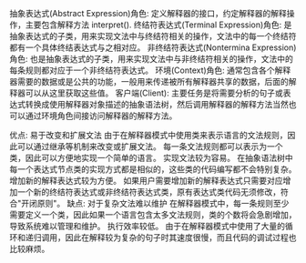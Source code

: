 抽象表达式(Abstract Expression)角色:
    定义解释器的接口，约定解释器的解释操作，主要包含解释方法 interpret().
终结符表达式(Terminal Expression)角色:
    是抽象表达式的子类，用来实现文法中与终结符相关的操作，文法中的每一个终结符都有一个具体终结表达式与之相对应。
非终结符表达式(Nontermina Expression)角色:
    也是抽象表达式的子类，用来实现文法中与非终结符相关的操作，文法中的每条规则都对应于一个非终结符表达式。
环境(Context)角色:
    通常包含各个解释器需要的数据或是公共的功能，一般用来传递被所有解释器共享的数据，后面的解释器可以从这里获取这些值。
客户端(Client):
    主要任务是将需要分析的句子或表达式转换成使用解释器对象描述的抽象语法树，然后调用解释器的解释方法当然也可以通过环境角色间接访问解释器的解释方法。

优点:
    易于改变和扩展文法
        由于在解释器模式中使用类来表示语言的文法规则，因此可以通过继承等机制来改变或扩展文法。
        每一条文法规则都可以表示为一个类，因此可以方便地实现一个简单的语言。
    实现文法较为容易。
        在抽象语法树中每一个表达式节点类的实现方式都是相似的，这些类的代码编写都不会特别复杂。
    增加新的解释表达式较为方便。
        如果用户需要增加新的解释表达式只需要对应增加一个新的终结符表达式或非终结符表达式类，原有表达式类代码无须修改，符合"开闭原则"。
缺点:
    对于复杂文法难以维护
        在解释器模式中，每一条规则至少需要定义一个类，因此如果一个语言包含太多文法规则，类的个数将会急剧增加，导致系统难以管理和维护。
    执行效率较低。
        由于在解释器模式中使用了大量的循环和递归调用，因此在解释较为复杂的句子时其速度很慢，而且代码的调试过程也比较麻烦。